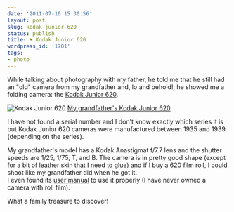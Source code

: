 ```yaml
---
date: '2011-07-10 15:30:56'
layout: post
slug: kodak-junior-620
status: publish
title: ⚑ Kodak Junior 620
wordpress_id: '1701'
tags:
- photo
---
```


While talking about photography with my father, he told me that he still had an "old" camera from my grandfather and, lo and behold!, he showed me a folding camera: the [Kodak Junior 620][kodak].


![Kodak Junior 620](http://farm7.static.flickr.com/6126/5921672819_8fe893bb36_z.jpg)
[My grandfather's Kodak Junior 620](http://www.flickr.com/photos/jmesnil/5921672819/)


I have not found a serial number and I don't know exactly which series it is but Kodak Junior 620 cameras were manufactured between 1935 and 1939 (depending on the series).

My grandfather's model has a Kodak Anastigmat f/7.7 lens and the shutter speeds are 1/25, 1/75, T, and B.
The camera is in pretty good shape (except for a bit of leather skin that I need to glue) and if I buy a 620 film roll, I could shoot like my grandfather did when he got it.  
I even found its [user manual][manual] to use it properly (I have never owned a camera with roll film).

What a family treasure to discover!

[kodak]: http://vieilalbum.com/KodakJuniorsix20US.htm
[manual]: http://www.cameramanuals.org/kodak_pdf/kodak_junior_six-20_six-16_iii.pdf
